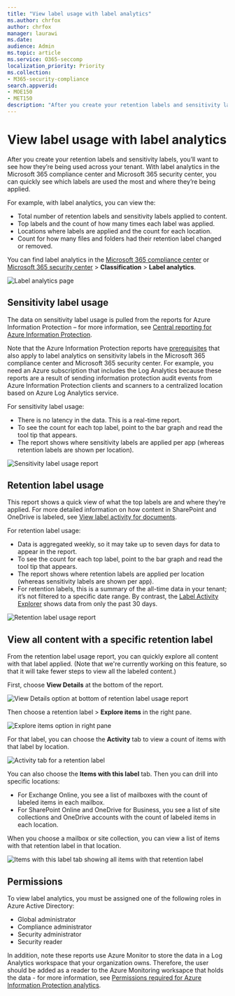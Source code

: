 ```yaml
---
title: "View label usage with label analytics"
ms.author: chrfox
author: chrfox
manager: laurawi
ms.date: 
audience: Admin
ms.topic: article
ms.service: O365-seccomp
localization_priority: Priority
ms.collection: 
- M365-security-compliance
search.appverid: 
- MOE150
- MET150
description: "After you create your retention labels and sensitivity labels, you’ll want to see how they’re being used across your tenant. With label analytics in the Microsoft 365 compliance center and Microsoft 365 security center, you can quickly see which labels are used the most and where they’re being applied."
---
```


# View label usage with label analytics

After you create your retention labels and sensitivity labels, you’ll want to see how they’re being used across your tenant. With label analytics in the Microsoft 365 compliance center and Microsoft 365 security center, you can quickly see which labels are used the most and where they’re being applied.

For example, with label analytics, you can view the:

- Total number of retention labels and sensitivity labels applied to content.
- Top labels and the count of how many times each label was applied.
- Locations where labels are applied and the count for each location.
- Count for how many files and folders had their retention label changed or removed.

You can find label analytics in the [Microsoft 365 compliance center](https://compliance.microsoft.com/labelanalytics) or [Microsoft 365 security center](https://security.microsoft.com/labelanalytics) > **Classification** > **Label analytics**.

![Label analytics page](media/label-analytics-page.png)

## Sensitivity label usage

The data on sensitivity label usage is pulled from the reports for Azure Information Protection – for more information, see [Central reporting for Azure Information Protection](https://docs.microsoft.com/azure/information-protection/reports-aip).

Note that the Azure Information Protection reports have [prerequisites](/azure/information-protection/reports-aip#prerequisites) that also apply to label analytics on sensitivity labels in the Microsoft 365 compliance center and Microsoft 365 security center. For example, you need an Azure subscription that includes the Log Analytics because these reports are a result of sending information protection audit events from Azure Information Protection clients and scanners to a centralized location based on Azure Log Analytics service.

For sensitivity label usage:

- There is no latency in the data. This is a real-time report.
- To see the count for each top label, point to the bar graph and read the tool tip that appears.
- The report shows where sensitivity labels are applied per app (whereas retention labels are shown per location).

![Sensitivity label usage report](media/sensitivity-label-usage-report.png)

## Retention label usage

This report shows a quick view of what the top labels are and where they’re applied. For more detailed information on how content in SharePoint and OneDrive is labeled, see [View label activity for documents](view-label-activity-for-documents.md).

For retention label usage:

- Data is aggregated weekly, so it may take up to seven days for data to appear in the report.
- To see the count for each top label, point to the bar graph and read the tool tip that appears.
- The report shows where retention labels are applied per location (whereas sensitivity labels are shown per app).
- For retention labels, this is a summary of the all-time data in your tenant; it’s not filtered to a specific date range. By contrast, the [Label Activity Explorer](view-label-activity-for-documents.md) shows data from only the past 30 days.

![Retention label usage report](media/retention-label-usage-report.png)

## View all content with a specific retention label

From the retention label usage report, you can quickly explore all content with that label applied. (Note that we're currently working on this feature, so that it will take fewer steps to view all the labeled content.)

First, choose **View Details** at the bottom of the report.

![View Details option at bottom of retention label usage report](media/retention-label-usage-view-details.png)

Then choose a retention label > **Explore items** in the right pane.

![Explore items option in right pane](media/retention-label-usage-explore-items.png)

For that label, you can choose the **Activity** tab to view a count of items with that label by location.

![Activity tab for a retention label](media/retention-label-usage-activity-tab.png)

You can also choose the **Items with this label** tab. Then you can drill into specific locations:

- For Exchange Online, you see a list of mailboxes with the count of labeled items in each mailbox.
- For SharePoint Online and OneDrive for Business, you see a list of site collections and OneDrive accounts with the count of labeled items in each location.

When you choose a mailbox or site collection, you can view a list of items with that retention label in that location.

![Items with this label tab showing all items with that retention label](media/retention-label-usage-content-explorer.png)

## Permissions

To view label analytics, you must be assigned one of the following roles in Azure Active Directory:

- Global administrator
- Compliance administrator
- Security administrator
- Security reader

In addition, note these reports use Azure Monitor to store the data in a Log Analytics workspace that your organization owns. Therefore, the user should be added as a reader to the Azure Monitoring worksapce that holds the data - for more information, see [Permissions required for Azure Information Protection analytics](https://docs.microsoft.com/azure/information-protection/reports-aip#permissions-required-for-azure-information-protection-analytics).

